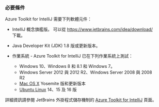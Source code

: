 ### <a name="prerequisites"></a>必要條件
Azure Toolkit for IntelliJ 需要下列軟體元件：

* IntelliJ 概念旗艦版。 可以從 <https://www.jetbrains.com/idea/download/> 下載。

* Java Developer Kit (JDK) 1.8 版或更新版本。

* 作業系統 - Azure Toolkit for IntelliJ 已在下列作業系統上測試：
  
  * Windows 10、Windows 8 和 8.1 和 Windows 7。
  * Windows Server 2012 與 2012 R2、Windows Server 2008 與 2008 R2
  * [Mac OS X](http://www.apple.com/osx) Yosemite 版和更新版本
  * [Ubuntu Linux](http://www.ubuntu.com) 14、15 及 16 版

詳細資訊請參閱 JetBrains 外掛程式儲存機制的 [Azure Toolkit for IntelliJ](https://plugins.jetbrains.com/plugin/8053) 頁面。

<!--
> [!IMPORTANT]
> If you are using the Azure Toolkit for Eclipse on Windows, the toolkit requires installing the Azure SDK 2.9.6 or later in order to use the Azure emulator. You have two options for installing the Azure SDK:
> 
> * You can download and install the Azure SDK by using the [Web Platform Installer (WebPI)](http://go.microsoft.com/fwlink/?LinkID=252838).
> * If you do not have the Azure SDK installed when you create your first Azure deployment project, you will be prompted to automatically download install the requisite version of the Azure SDK.
> 
> Note that the Azure SDK is only required on Windows.
> 
> 
-->